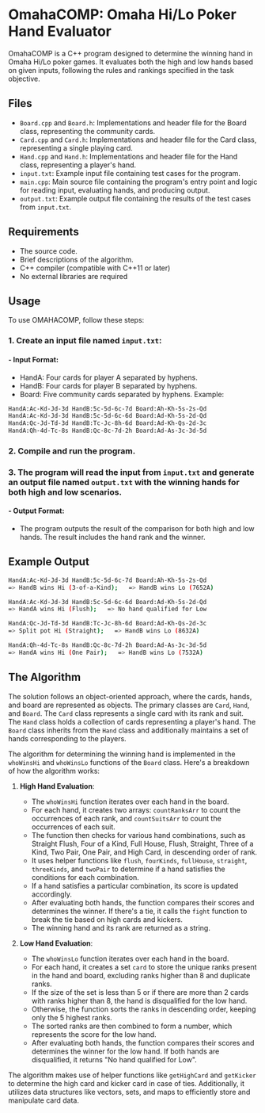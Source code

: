 # OmahaCOMP: Omaha Hi/Lo Poker Hand Evaluator

OmahaCOMP is a C++ program designed to determine the winning hand in Omaha Hi/Lo poker games. It evaluates both the high and low hands based on given inputs, following the rules and rankings specified in the task objective.

## Files

- `Board.cpp` and `Board.h`: Implementations and header file for the Board class, representing the community cards.
- `Card.cpp` and `Card.h`: Implementations and header file for the Card class, representing a single playing card.
- `Hand.cpp` and `Hand.h`: Implementations and header file for the Hand class, representing a player's hand.
- `input.txt`: Example input file containing test cases for the program.
- `main.cpp`: Main source file containing the program's entry point and logic for reading input, evaluating hands, and producing output.
- `output.txt`: Example output file containing the results of the test cases from `input.txt`.



## Requirements

- The source code.
- Brief descriptions of the algorithm.
- C++ compiler (compatible with C++11 or later)
- No external libraries are required


## Usage

To use OMAHACOMP, follow these steps:

### 1. Create an input file named `input.txt`:
#### - Input Format:
- HandA: Four cards for player A separated by hyphens.
- HandB: Four cards for player B separated by hyphens.
- Board: Five community cards separated by hyphens.
Example:
```bash
HandA:Ac-Kd-Jd-3d HandB:5c-5d-6c-7d Board:Ah-Kh-5s-2s-Qd
HandA:Ac-Kd-Jd-3d HandB:5c-5d-6c-6d Board:Ad-Kh-5s-2d-Qd
HandA:Qc-Jd-Td-3d HandB:Tc-Jc-8h-6d Board:Ad-Kh-Qs-2d-3c
HandA:Qh-4d-Tc-8s HandB:Qc-8c-7d-2h Board:Ad-As-3c-3d-5d
```

### 2. Compile and run the program.

####

### 3. The program will read the input from `input.txt` and generate an output file named `output.txt` with the winning hands for both high and low scenarios.
#### - Output Format:
- The program outputs the result of the comparison for both high and low hands. The result includes the hand rank and the winner.
####

## Example Output
```bash
HandA:Ac-Kd-Jd-3d HandB:5c-5d-6c-7d Board:Ah-Kh-5s-2s-Qd
=> HandB wins Hi (3-of-a-Kind);   => HandB wins Lo (7652A)

HandA:Ac-Kd-Jd-3d HandB:5c-5d-6c-6d Board:Ad-Kh-5s-2d-Qd
=> HandA wins Hi (Flush);   => No hand qualified for Low

HandA:Qc-Jd-Td-3d HandB:Tc-Jc-8h-6d Board:Ad-Kh-Qs-2d-3c
=> Split pot Hi (Straight);   => HandB wins Lo (8632A)

HandA:Qh-4d-Tc-8s HandB:Qc-8c-7d-2h Board:Ad-As-3c-3d-5d
=> HandA wins Hi (One Pair);   => HandB wins Lo (7532A)
```

####

## The Algorithm

The solution follows an object-oriented approach, where the cards, hands, and board are represented as objects. The primary classes are `Card`, `Hand`, and `Board`. The `Card` class represents a single card with its rank and suit. The `Hand` class holds a collection of cards representing a player's hand. The `Board` class inherits from the `Hand` class and additionally maintains a set of hands corresponding to the players.

The algorithm for determining the winning hand is implemented in the `whoWinsHi` and `whoWinsLo` functions of the `Board` class. Here's a breakdown of how the algorithm works:

1. **High Hand Evaluation**:
   - The `whoWinsHi` function iterates over each hand in the board.
   - For each hand, it creates two arrays: `countRanksArr` to count the occurrences of each rank, and `countSuitsArr` to count the occurrences of each suit.
   - The function then checks for various hand combinations, such as Straight Flush, Four of a Kind, Full House, Flush, Straight, Three of a Kind, Two Pair, One Pair, and High Card, in descending order of rank.
   - It uses helper functions like `flush`, `fourKinds`, `fullHouse`, `straight`, `threeKinds`, and `twoPair` to determine if a hand satisfies the conditions for each combination.
   - If a hand satisfies a particular combination, its score is updated accordingly.
   - After evaluating both hands, the function compares their scores and determines the winner. If there's a tie, it calls the `fight` function to break the tie based on high cards and kickers.
   - The winning hand and its rank are returned as a string.

2. **Low Hand Evaluation**:
   - The `whoWinsLo` function iterates over each hand in the board.
   - For each hand, it creates a set `card` to store the unique ranks present in the hand and board, excluding ranks higher than 8 and duplicate ranks.
   - If the size of the set is less than 5 or if there are more than 2 cards with ranks higher than 8, the hand is disqualified for the low hand.
   - Otherwise, the function sorts the ranks in descending order, keeping only the 5 highest ranks.
   - The sorted ranks are then combined to form a number, which represents the score for the low hand.
   - After evaluating both hands, the function compares their scores and determines the winner for the low hand. If both hands are disqualified, it returns "No hand qualified for Low".

The algorithm makes use of helper functions like `getHighCard` and `getKicker` to determine the high card and kicker card in case of ties. Additionally, it utilizes data structures like vectors, sets, and maps to efficiently store and manipulate card data.
